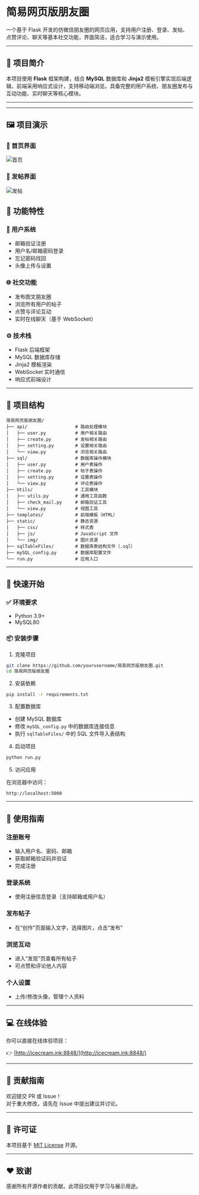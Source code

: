 # 简易网页版朋友圈

一个基于 Flask 开发的仿微信朋友圈的网页应用，支持用户注册、登录、发帖、点赞评论、聊天等基本社交功能，界面简洁，适合学习与演示使用。

---

## 📝 项目简介

本项目使用 **Flask** 框架构建，结合 **MySQL** 数据库和 **Jinja2** 模板引擎实现后端逻辑，前端采用响应式设计，支持移动端浏览。具备完整的用户系统、朋友圈发布与互动功能、实时聊天等核心模块。

---

---

## 🖼️ 项目演示

### 🔹 首页界面

![首页](word/homepage.png)

### 🔹 发帖界面

![发帖](word/post_create.png)


## 🔧 功能特性

### 🧑 用户系统
- 邮箱验证注册  
- 用户名/邮箱密码登录  
- 忘记密码找回  
- 头像上传与设置  

### 🌐 社交功能
- 发布图文朋友圈  
- 浏览所有用户的帖子  
- 点赞与评论互动  
- 实时在线聊天（基于 WebSocket）  

### ⚙️ 技术栈
- Flask 后端框架  
- MySQL 数据库存储  
- Jinja2 模板渲染  
- WebSocket 实时通信  
- 响应式前端设计  

---

## 📁 项目结构

```
简易网页版朋友圈/
├── api/                  # 路由处理模块
│   ├── user.py           # 用户相关路由
│   ├── create.py         # 发帖相关路由
│   ├── setting.py        # 设置相关路由
│   └── view.py           # 浏览相关路由
├── sql/                  # 数据库操作模块
│   ├── user.py           # 用户表操作
│   ├── create.py         # 帖子表操作
│   ├── setting.py        # 设置表操作
│   └── view.py           # 评论表操作
├── Utils/                # 工具模块
│   ├── utils.py          # 通用工具函数
│   ├── check_mail.py     # 邮箱验证工具
│   └── view.py           # 视图工具
├── templates/            # 前端模板（HTML）
├── static/               # 静态资源
│   ├── css/              # 样式表
│   ├── js/               # JavaScript 文件
│   └── img/              # 图片资源
├── sqlTableFiles/        # 数据库表结构文件（.sql）
├── mySQL_config.py       # 数据库配置文件
└── run.py                # 应用入口
```

---

## 🚀 快速开始

### ✅ 环境要求

- Python 3.9+
- MySQL80

### 📦 安装步骤

1. 克隆项目

```bash
git clone https://github.com/yourusername/简易网页版朋友圈.git
cd 简易网页版朋友圈
```

2. 安装依赖

```bash
pip install -r requirements.txt
```

3. 配置数据库

- 创建 MySQL 数据库  
- 修改 `mySQL_config.py` 中的数据库连接信息  
- 执行 `sqlTableFiles/` 中的 SQL 文件导入表结构

4. 启动项目

```bash
python run.py
```

5. 访问应用

在浏览器中访问：

```
http://localhost:5000
```

---

## 📖 使用指南

### 注册账号
- 输入用户名、密码、邮箱
- 获取邮箱验证码并验证
- 完成注册

### 登录系统
- 使用注册信息登录（支持邮箱或用户名）

### 发布帖子
- 在“创作”页面输入文字，选择图片，点击“发布”

### 浏览互动
- 进入“发现”页查看所有帖子
- 可点赞和评论他人内容

### 个人设置
- 上传/修改头像，管理个人资料

---

## 💻 在线体验

你可以直接在线体验项目：

👉 [http://icecream.ink:8848/](http://icecream.ink:8848/)

---

## 🤝 贡献指南

欢迎提交 PR 或 Issue！  
对于重大修改，请先在 Issue 中提出建议并讨论。

---

## 📄 许可证

本项目基于 [MIT License](LICENSE) 开源。

---

## ❤️ 致谢

感谢所有开源作者的贡献。此项目仅用于学习与展示用途。
